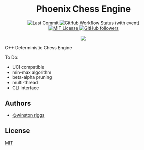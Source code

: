 <h1 align="center">Phoenix Chess Engine</h1>

<p align="center">
    <img alt="Last Commit" src="https://img.shields.io/github/last-commit/wriggs12/Phoenix-Chess-Engine">
    <img alt="GitHub Workflow Status (with event)" src="https://img.shields.io/github/actions/workflow/status/wriggs12/Phoenix-Chess-Engine/ci.yml">
    <br/>
    <a href="https://github.com/wriggs12/Huffman-Data-Compressor/blob/master/LICENSE">
        <img src="https://img.shields.io/github/license/wriggs12/Phoenix-Chess-Engine" alt="MIT License">
    </a>
    <a href="https://github.com/wriggs12">
        <img alt="GitHub followers" src="https://img.shields.io/github/followers/wriggs12?style=social">
    </a>
    <br/>
    <br/>
    <img src="https://github.com/wriggs12/Phoenix-Chess-Engine/blob/master/Phoenix%20Logo.png">
</p>

C++ Deterministic Chess Engine

To Do:
- UCI compatible
- min-max algorithm
- beta-alpha pruning
- multi-thread
- CLI interface

## Authors

- [@winston riggs](https://github.com/wriggs12)


## License

[MIT](https://choosealicense.com/licenses/mit/)

